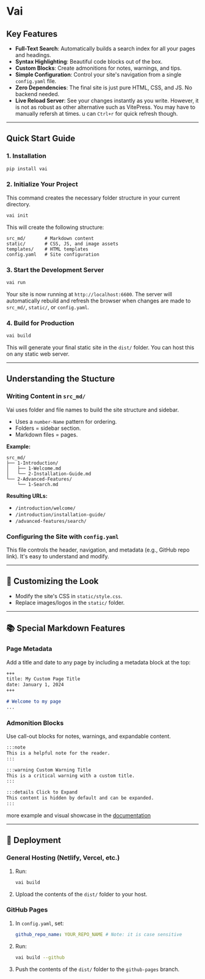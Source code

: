 
# Vai


##  Key Features

-  **Full-Text Search**: Automatically builds a search index for all your pages and headings.
- **Syntax Highlighting**: Beautiful code blocks out of the box.
- **Custom Blocks**: Create admonitions for notes, warnings, and tips.
-  **Simple Configuration**: Control your site's navigation from a single `config.yaml` file.
-  **Zero Dependencies**: The final site is just pure HTML, CSS, and JS. No backend needed.
- **Live Reload Server**: See your changes instantly as you write. However, it is not as robust as other alternative such as VitePress. You may have to manually refersh at times. u can `Ctrl+r` for quick refresh though.

---

##  Quick Start Guide

### 1. Installation

```bash
pip install vai
````

### 2. Initialize Your Project

This command creates the necessary folder structure in your current directory.

```bash
vai init
```

This will create the following structure:

```
src_md/       # Markdown content
static/       # CSS, JS, and image assets
templates/    # HTML templates
config.yaml   # Site configuration
```

### 3. Start the Development Server

```bash
vai run
```

Your site is now running at `http://localhost:6600`. The server will automatically rebuild and refresh the browser when changes are made to `src_md/`, `static/`, or `config.yaml`.

### 4. Build for Production

```bash
vai build
```

This will generate your final static site in the `dist/` folder. You can host this on any static web server.

---

## Understanding the Stucture

### Writing Content in `src_md/`

Vai uses folder and file names to build the site structure and sidebar.

* Uses a `number-Name` pattern for ordering.
* Folders = sidebar section.
* Markdown files = pages.

**Example:**

```
src_md/
├── 1-Introduction/
│   ├── 1-Welcome.md
│   └── 2-Installation-Guide.md
└── 2-Advanced-Features/
    └── 1-Search.md
```

**Resulting URLs:**

* `/introduction/welcome/`
* `/introduction/installation-guide/`
* `/advanced-features/search/`

### Configuring the Site with `config.yaml`

This file controls the header, navigation, and metadata (e.g., GitHub repo link). It's easy to understand and modify.

---

## 🎨 Customizing the Look

* Modify the site's CSS in `static/style.css`.
* Replace images/logos in the `static/` folder.

---

## 📚 Special Markdown Features

### Page Metadata

Add a title and date to any page by including a metadata block at the top:

```markdown
+++
title: My Custom Page Title
date: January 1, 2024
+++

# Welcome to my page
...
```

### Admonition Blocks

Use call-out blocks for notes, warnings, and expandable content.

```markdown
:::note
This is a helpful note for the reader.
:::

:::warning Custom Warning Title
This is a critical warning with a custom title.
:::

:::details Click to Expand
This content is hidden by default and can be expanded.
:::
```

more example and visual showcase in the [documentation]()

---

## 🚀 Deployment

### General Hosting (Netlify, Vercel, etc.)

1. Run:

   ```bash
   vai build
   ```

2. Upload the contents of the `dist/` folder to your host.

### GitHub Pages

1. In `config.yaml`, set:

   ```yaml
   github_repo_name: YOUR_REPO_NAME # Note: it is case sensitive
   ```

2. Run:

   ```bash
   vai build --github
   ```

3. Push the contents of the `dist/` folder to the `github-pages` branch.
